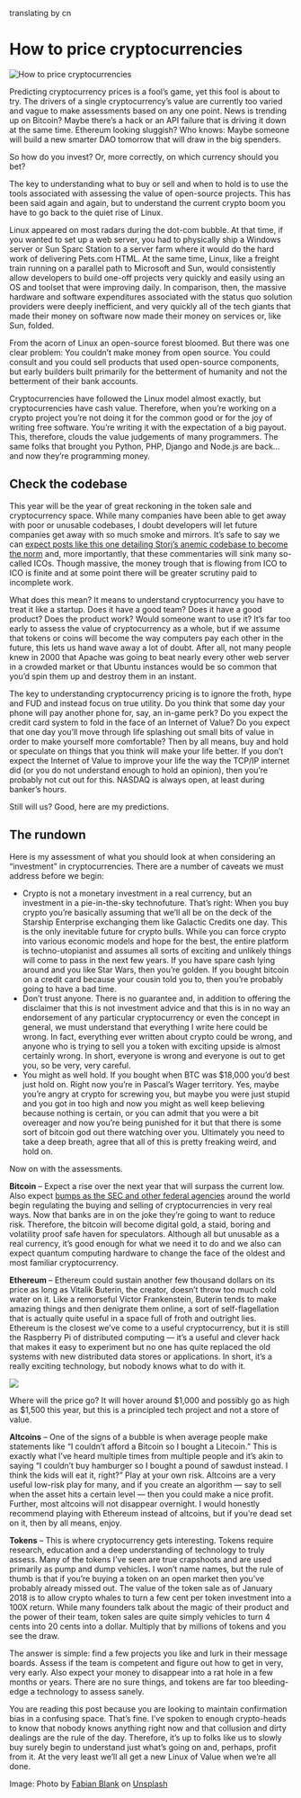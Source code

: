 translating by cn 

How to price cryptocurrencies
=============================

![How to price cryptocurrencies](https://tctechcrunch2011.files.wordpress.com/2018/01/fabian-blank-78637.jpg?w=1279&h=727&crop=1)  

Predicting cryptocurrency prices is a fool’s game, yet this fool is about to try. The drivers of a single cryptocurrency’s value are currently too varied and vague to make assessments based on any one point. News is trending up on Bitcoin? Maybe there’s a hack or an API failure that is driving it down at the same time. Ethereum looking sluggish? Who knows: Maybe someone will build a new smarter DAO tomorrow that will draw in the big spenders.

So how do you invest? Or, more correctly, on which currency should you bet?

The key to understanding what to buy or sell and when to hold is to use the tools associated with assessing the value of open-source projects. This has been said again and again, but to understand the current crypto boom you have to go back to the quiet rise of Linux.

Linux appeared on most radars during the dot-com bubble. At that time, if you wanted to set up a web server, you had to physically ship a Windows server or Sun Sparc Station to a server farm where it would do the hard work of delivering Pets.com HTML. At the same time, Linux, like a freight train running on a parallel path to Microsoft and Sun, would consistently allow developers to build one-off projects very quickly and easily using an OS and toolset that were improving daily. In comparison, then, the massive hardware and software expenditures associated with the status quo solution providers were deeply inefficient, and very quickly all of the tech giants that made their money on software now made their money on services or, like Sun, folded.

From the acorn of Linux an open-source forest bloomed. But there was one clear problem: You couldn’t make money from open source. You could consult and you could sell products that used open-source components, but early builders built primarily for the betterment of humanity and not the betterment of their bank accounts.

Cryptocurrencies have followed the Linux model almost exactly, but cryptocurrencies have cash value. Therefore, when you’re working on a crypto project you’re not doing it for the common good or for the joy of writing free software. You’re writing it with the expectation of a big payout. This, therefore, clouds the value judgements of many programmers. The same folks that brought you Python, PHP, Django and Node.js are back… and now they’re programming money.

Check the codebase
------------------

This year will be the year of great reckoning in the token sale and cryptocurrency space. While many companies have been able to get away with poor or unusable codebases, I doubt developers will let future companies get away with so much smoke and mirrors. It’s safe to say we can [expect posts like this one detailing Storj’s anemic codebase to become the norm](https://shitcoin.com/storj-not-a-dropbox-killer-1a9f27983d70) and, more importantly, that these commentaries will sink many so-called ICOs. Though massive, the money trough that is flowing from ICO to ICO is finite and at some point there will be greater scrutiny paid to incomplete work.

What does this mean? It means to understand cryptocurrency you have to treat it like a startup. Does it have a good team? Does it have a good product? Does the product work? Would someone want to use it? It’s far too early to assess the value of cryptocurrency as a whole, but if we assume that tokens or coins will become the way computers pay each other in the future, this lets us hand wave away a lot of doubt. After all, not many people knew in 2000 that Apache was going to beat nearly every other web server in a crowded market or that Ubuntu instances would be so common that you’d spin them up and destroy them in an instant.

The key to understanding cryptocurrency pricing is to ignore the froth, hype and FUD and instead focus on true utility. Do you think that some day your phone will pay another phone for, say, an in-game perk? Do you expect the credit card system to fold in the face of an Internet of Value? Do you expect that one day you’ll move through life splashing out small bits of value in order to make yourself more comfortable? Then by all means, buy and hold or speculate on things that you think will make your life better. If you don’t expect the Internet of Value to improve your life the way the TCP/IP internet did (or you do not understand enough to hold an opinion), then you’re probably not cut out for this. NASDAQ is always open, at least during banker’s hours.

Still will us? Good, here are my predictions.

The rundown
-----------

Here is my assessment of what you should look at when considering an “investment” in cryptocurrencies. There are a number of caveats we must address before we begin:

*   Crypto is not a monetary investment in a real currency, but an investment in a pie-in-the-sky technofuture. That’s right: When you buy crypto you’re basically assuming that we’ll all be on the deck of the Starship Enterprise exchanging them like Galactic Credits one day. This is the only inevitable future for crypto bulls. While you can force crypto into various economic models and hope for the best, the entire platform is techno-utopianist and assumes all sorts of exciting and unlikely things will come to pass in the next few years. If you have spare cash lying around and you like Star Wars, then you’re golden. If you bought bitcoin on a credit card because your cousin told you to, then you’re probably going to have a bad time.
*   Don’t trust anyone. There is no guarantee and, in addition to offering the disclaimer that this is not investment advice and that this is in no way an endorsement of any particular cryptocurrency or even the concept in general, we must understand that everything I write here could be wrong. In fact, everything ever written about crypto could be wrong, and anyone who is trying to sell you a token with exciting upside is almost certainly wrong. In short, everyone is wrong and everyone is out to get you, so be very, very careful.
*   You might as well hold. If you bought when BTC was $18,000 you’d best just hold on. Right now you’re in Pascal’s Wager territory. Yes, maybe you’re angry at crypto for screwing you, but maybe you were just stupid and you got in too high and now you might as well keep believing because nothing is certain, or you can admit that you were a bit overeager and now you’re being punished for it but that there is some sort of bitcoin god out there watching over you. Ultimately you need to take a deep breath, agree that all of this is pretty freaking weird, and hold on.

Now on with the assessments.

**Bitcoin** – Expect a rise over the next year that will surpass the current low. Also expect [bumps as the SEC and other federal agencies](http://www.businessinsider.com/bitcoin-price-cryptocurrency-warning-from-sec-cftc-2018-1) around the world begin regulating the buying and selling of cryptocurrencies in very real ways. Now that banks are in on the joke they’re going to want to reduce risk. Therefore, the bitcoin will become digital gold, a staid, boring and volatility proof safe haven for speculators. Although all but unusable as a real currency, it’s good enough for what we need it to do and we also can expect quantum computing hardware to change the face of the oldest and most familiar cryptocurrency.

**Ethereum** – Ethereum could sustain another few thousand dollars on its price as long as Vitalik Buterin, the creator, doesn’t throw too much cold water on it. Like a remorseful Victor Frankenstein, Buterin tends to make amazing things and then denigrate them online, a sort of self-flagellation that is actually quite useful in a space full of froth and outright lies. Ethereum is the closest we’ve come to a useful cryptocurrency, but it is still the Raspberry Pi of distributed computing — it’s a useful and clever hack that makes it easy to experiment but no one has quite replaced the old systems with new distributed data stores or applications. In short, it’s a really exciting technology, but nobody knows what to do with it.

![](https://tctechcrunch2011.files.wordpress.com/2018/01/vitalik-twitter-1312.png?w=525&h=615)

Where will the price go? It will hover around $1,000 and possibly go as high as $1,500 this year, but this is a principled tech project and not a store of value.

**Altcoins** – One of the signs of a bubble is when average people make statements like “I couldn’t afford a Bitcoin so I bought a Litecoin.” This is exactly what I’ve heard multiple times from multiple people and it’s akin to saying “I couldn’t buy hamburger so I bought a pound of sawdust instead. I think the kids will eat it, right?” Play at your own risk. Altcoins are a very useful low-risk play for many, and if you create an algorithm — say to sell when the asset hits a certain level — then you could make a nice profit. Further, most altcoins will not disappear overnight. I would honestly recommend playing with Ethereum instead of altcoins, but if you’re dead set on it, then by all means, enjoy.

**Tokens** – This is where cryptocurrency gets interesting. Tokens require research, education and a deep understanding of technology to truly assess. Many of the tokens I’ve seen are true crapshoots and are used primarily as pump and dump vehicles. I won’t name names, but the rule of thumb is that if you’re buying a token on an open market then you’ve probably already missed out. The value of the token sale as of January 2018 is to allow crypto whales to turn a few cent per token investment into a 100X return. While many founders talk about the magic of their product and the power of their team, token sales are quite simply vehicles to turn 4 cents into 20 cents into a dollar. Multiply that by millions of tokens and you see the draw.

The answer is simple: find a few projects you like and lurk in their message boards. Assess if the team is competent and figure out how to get in very, very early. Also expect your money to disappear into a rat hole in a few months or years. There are no sure things, and tokens are far too bleeding-edge a technology to assess sanely.

You are reading this post because you are looking to maintain confirmation bias in a confusing space. That’s fine. I’ve spoken to enough crypto-heads to know that nobody knows anything right now and that collusion and dirty dealings are the rule of the day. Therefore, it’s up to folks like us to slowly buy surely begin to understand just what’s going on and, perhaps, profit from it. At the very least we’ll all get a new Linux of Value when we’re all done.

Image: Photo by [Fabian Blank](https://unsplash.com/photos/pElSkGRA2NU?utm_source=unsplash&utm_medium=referral&utm_content=creditCopyText) on [Unsplash](https://unsplash.com/search/photos/cash?utm_source=unsplash&utm_medium=referral&utm_content=creditCopyText)